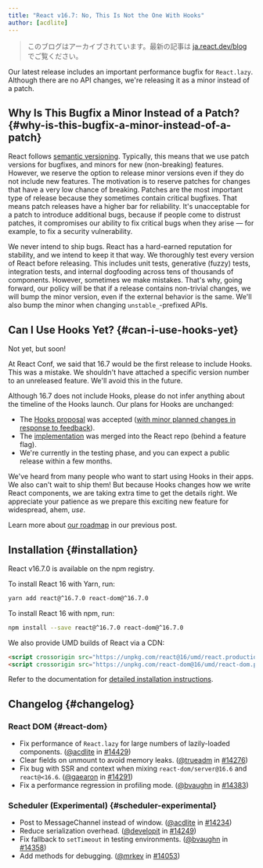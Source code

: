 ```yaml
---
title: "React v16.7: No, This Is Not the One With Hooks"
author: [acdlite]
---
```


<div class="scary">

> このブログはアーカイブされています。最新の記事は [ja.react.dev/blog](https://ja.react.dev/blog) でご覧ください。

</div>

Our latest release includes an important performance bugfix for `React.lazy`. Although there are no API changes, we're releasing it as a minor instead of a patch.

## Why Is This Bugfix a Minor Instead of a Patch? {#why-is-this-bugfix-a-minor-instead-of-a-patch}

React follows [semantic versioning](/docs/faq-versioning.html). Typically, this means that we use patch versions for bugfixes, and minors for new (non-breaking) features. However, we reserve the option to release minor versions even if they do not include new features. The motivation is to reserve patches for changes that have a very low chance of breaking. Patches are the most important type of release because they sometimes contain critical bugfixes. That means patch releases have a higher bar for reliability. It's unacceptable for a patch to introduce additional bugs, because if people come to distrust patches, it compromises our ability to fix critical bugs when they arise — for example, to fix a security vulnerability.

We never intend to ship bugs. React has a hard-earned reputation for stability, and we intend to keep it that way. We thoroughly test every version of React before releasing. This includes unit tests, generative (fuzzy) tests, integration tests, and internal dogfooding across tens of thousands of components. However, sometimes we make mistakes. That's why, going forward, our policy will be that if a release contains non-trivial changes, we will bump the minor version, even if the external behavior is the same. We'll also bump the minor when changing `unstable_`-prefixed APIs.

## Can I Use Hooks Yet? {#can-i-use-hooks-yet}

Not yet, but soon!

At React Conf, we said that 16.7 would be the first release to include Hooks. This was a mistake. We shouldn't have attached a specific version number to an unreleased feature. We'll avoid this in the future.

Although 16.7 does not include Hooks, please do not infer anything about the timeline of the Hooks launch. Our plans for Hooks are unchanged:

- The [Hooks proposal](https://github.com/reactjs/rfcs/pull/68) was accepted ([with minor planned changes in response to feedback](https://github.com/reactjs/rfcs/pull/68#issuecomment-439314884)).
- The [implementation](https://github.com/facebook/react/commit/7bee9fbdd49aa5b9365a94b0ddf6db04bc1bf51c) was merged into the React repo (behind a feature flag).
- We're currently in the testing phase, and you can expect a public release within a few months.

We've heard from many people who want to start using Hooks in their apps. We also can't wait to ship them! But because Hooks changes how we write React components, we are taking extra time to get the details right. We appreciate your patience as we prepare this exciting new feature for widespread, ahem, *use*.

Learn more about [our roadmap](/blog/2018/11/27/react-16-roadmap.html) in our previous post.


## Installation {#installation}

React v16.7.0 is available on the npm registry.

To install React 16 with Yarn, run:

```bash
yarn add react@^16.7.0 react-dom@^16.7.0
```

To install React 16 with npm, run:

```bash
npm install --save react@^16.7.0 react-dom@^16.7.0
```

We also provide UMD builds of React via a CDN:

```html
<script crossorigin src="https://unpkg.com/react@16/umd/react.production.min.js"></script>
<script crossorigin src="https://unpkg.com/react-dom@16/umd/react-dom.production.min.js"></script>
```

Refer to the documentation for [detailed installation instructions](/docs/installation.html).

## Changelog {#changelog}

### React DOM {#react-dom}

* Fix performance of `React.lazy` for large numbers of lazily-loaded components. ([@acdlite](http://github.com/acdlite) in [#14429](https://github.com/facebook/react/pull/14429))
* Clear fields on unmount to avoid memory leaks. ([@trueadm](http://github.com/trueadm) in [#14276](https://github.com/facebook/react/pull/14276))
* Fix bug with SSR and context when mixing `react-dom/server@16.6` and `react@<16.6`. ([@gaearon](http://github.com/gaearon) in [#14291](https://github.com/facebook/react/pull/14291))
* Fix a performance regression in profiling mode. ([@bvaughn](http://github.com/bvaughn) in [#14383](https://github.com/facebook/react/pull/14383))

### Scheduler (Experimental) {#scheduler-experimental}

* Post to MessageChannel instead of window. ([@acdlite](http://github.com/acdlite) in [#14234](https://github.com/facebook/react/pull/14234))
* Reduce serialization overhead. ([@developit](http://github.com/developit) in [#14249](https://github.com/facebook/react/pull/14249))
* Fix fallback to `setTimeout` in testing environments. ([@bvaughn](http://github.com/bvaughn) in [#14358](https://github.com/facebook/react/pull/14358))
* Add methods for debugging. ([@mrkev](http://github.com/mrkev) in [#14053](https://github.com/facebook/react/pull/14053))
